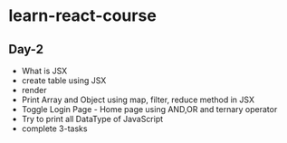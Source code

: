 # learn-react-course







## Day-2

- What is JSX
- create table using JSX
- render
- Print Array and Object using map, filter, reduce method in JSX
- Toggle Login Page - Home page using AND,OR and ternary operator
- Try to print all DataType of JavaScript
- complete 3-tasks